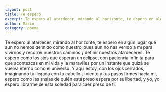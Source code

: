 ```yaml
---
layout: post
title: Te espero
excerpt: Te espero al atardecer, mirando al horizonte, te espero en algún lugar que aún no hemos definido como nuestro
author: Mario
category: poema
---
```


Te espero al atardecer, mirando al horizonte, te espero en algún lugar que aún no hemos definido como nuestro, pues aún no has venido a mí para vivirnos  y recorrer nuestros caminos y definir nuestros atardeceres. Te espero como los ojos que esperan un eclipse, con paciencia infinita para que acontezcas en mi vida y la maravilles por un instante que quizá se vuelva eterno como el universo. Y aquí estoy, con los ojos cerrados, imaginando tu llegada con tu cabello al viento y tus pasos firmes hacía mi, espero como las ansias de quién está preso espera por su libertad, y yo, yo espero librarme de esta soledad para caer preso de ti. 
